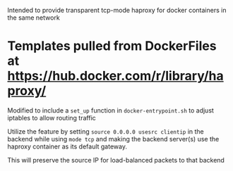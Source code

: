 Intended to provide transparent tcp-mode haproxy for docker containers in the same network

# Templates pulled from DockerFiles at https://hub.docker.com/r/library/haproxy/

Modified to include a `set_up` function in `docker-entrypoint.sh` to adjust iptables to allow routing traffic

Utilize the feature by setting `source 0.0.0.0 usesrc clientip` in the backend while using `mode tcp` and making the backend server(s) use the haproxy container as its default gateway.

This will preserve the source IP for load-balanced packets to that backend